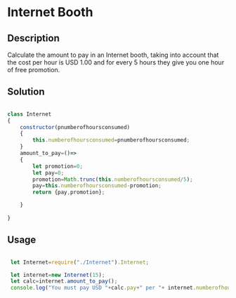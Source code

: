 # Internet Booth

## Description

Calculate the amount to pay in an Internet booth, taking into account that the cost per hour is USD 1.00 and for every 5 hours they give you one hour of free promotion.

## Solution

```Javascript

class Internet
{
    constructor(pnumberofhoursconsumed)
    {
        this.numberofhoursconsumed=pnumberofhoursconsumed;
    }
    amount_to_pay=()=>
    {
        let promotion=0;
        let pay=0;
        promotion=Math.trunc(this.numberofhoursconsumed/5);
        pay=this.numberofhoursconsumed-promotion;
        return {pay,promotion};

    }
   
}

```
## Usage

```Javascript

 let Internet=require("./Internet").Internet;

 let internet=new Internet(15);
 let calc=internet.amount_to_pay();
 console.log("You must pay USD "+calc.pay+" per "+ internet.numberofhoursconsumed+" internet hours");


```